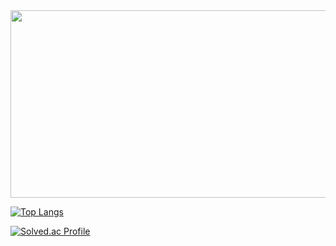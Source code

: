<a href="https://www.gitanimals.org/en_US?utm_medium=image&utm_source=Kimbyul88&utm_content=farm">
<img
  src="https://render.gitanimals.org/farms/Kimbyul88"
  width="600"
  height="300"
/>
</a>

[![Top Langs](https://github-readme-stats.vercel.app/api/top-langs/?username=Kimbyul88&layout=compact)](https://github.com/anuraghazra/github-readme-stats)

[![Solved.ac Profile](http://mazassumnida.wtf/api/generate_badge?boj=kbyul88)](https://solved.ac/kbyul88)
